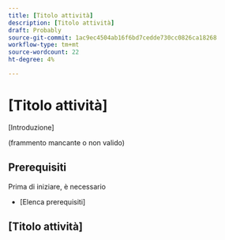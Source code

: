 ```yaml
---
title: [Titolo attività]
description: [Titolo attività]
draft: Probably
source-git-commit: 1ac9ec4504ab16f6bd7cedde730cc0826ca18268
workflow-type: tm+mt
source-wordcount: 22
ht-degree: 4%

---
```


# [Titolo attività]

[Introduzione]

<!--
<p style="text-align: center;background-color: #c0c0c0;color: #000000;" data-mc-conditions="QuicksilverOrClassic.Draft mode"><strong>Delete this box before publishing</strong> <br>You can delete any table rows that don't apply.</p>
-->

(frammento mancante o non valido)

## Prerequisiti

Prima di iniziare, è necessario

<!--
<p style="text-align: center;background-color: #c0c0c0;color: #000000;" data-mc-conditions="QuicksilverOrClassic.Draft mode"><strong>Delete this box before publishing</strong><br>Use a bullet list to describe the prerequisites needed to complete the task or tasks below. If there are no prerequisites, delete the entire section. </p>
-->

* [Elenca prerequisiti]

## [Titolo attività]

<!--
<p style="text-align: center;background-color: #c0c0c0;color: #000000;" data-mc-conditions="QuicksilverOrClassic.Draft mode"><strong>Delete this box before publishing</strong><br>Repeat the title of the article if you have only one section. Enter a small intro paragraph if needed; otherwise, proceed with steps. If you have multiple tasks, create a new section for each task. </p>
-->


